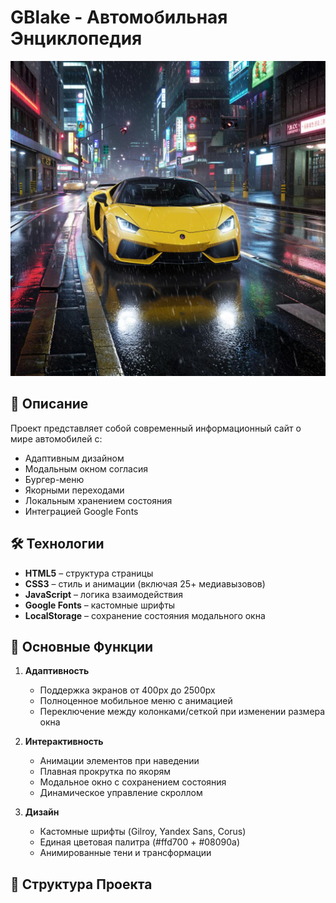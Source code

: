# GBlake - Автомобильная Энциклопедия

![Превью](assets/img/section-1.jpeg)

## 📄 Описание
Проект представляет собой современный информационный сайт о мире автомобилей с:
- Адаптивным дизайном
- Модальным окном согласия
- Бургер-меню
- Якорными переходами
- Локальным хранением состояния
- Интеграцией Google Fonts

## 🛠️ Технологии
- **HTML5** – структура страницы
- **CSS3** – стиль и анимации (включая 25+ медиавызовов)
- **JavaScript** – логика взаимодействия
- **Google Fonts** – кастомные шрифты
- **LocalStorage** – сохранение состояния модального окна

## 🧩 Основные Функции
1. **Адаптивность**
   - Поддержка экранов от 400px до 2500px
   - Полноценное мобильное меню с анимацией
   - Переключение между колонками/сеткой при изменении размера окна

2. **Интерактивность**
   - Анимации элементов при наведении
   - Плавная прокрутка по якорям
   - Модальное окно с сохранением состояния
   - Динамическое управление скроллом

3. **Дизайн**
   - Кастомные шрифты (Gilroy, Yandex Sans, Corus)
   - Единая цветовая палитра (#ffd700 + #08090a)
   - Анимированные тени и трансформации

## 📁 Структура Проекта
